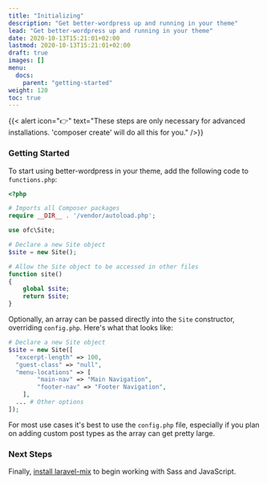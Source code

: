 ```yaml
---
title: "Initializing"
description: "Get better-wordpress up and running in your theme"
lead: "Get better-wordpress up and running in your theme"
date: 2020-10-13T15:21:01+02:00
lastmod: 2020-10-13T15:21:01+02:00
draft: true
images: []
menu:
  docs:
    parent: "getting-started"
weight: 120
toc: true
---
```


{{< alert icon="👉" text="These steps are only necessary for advanced installations. 'composer create' will do all this for you." />}}

### Getting Started

To start using better-wordpress in your theme, add the following code to `functions.php`:

```php
<?php

# Imports all Composer packages
require __DIR__ . '/vendor/autoload.php';

use ofc\Site;

# Declare a new Site object
$site = new Site();

# Allow the Site object to be accessed in other files
function site()
{
    global $site;
    return $site;
}
```

Optionally, an array can be passed directly into the `Site` constructor, overriding `config.php`. Here's what that looks like:

```php
# Declare a new Site object
$site = new Site([
  "excerpt-length" => 100,
  "guest-class" => "null",
  "menu-locations" => [
        "main-nav" => "Main Navigation",
        "footer-nav" => "Footer Navigation",
    ],
  ... # Other options
]);
```

For most use cases it's best to use the `config.php` file, especially if you plan on adding custom post types as the array can get pretty large.

### Next Steps

Finally, [install laravel-mix](../laravel-mix) to begin working with Sass and JavaScript.
